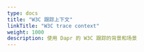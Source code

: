 ```yaml
---
type: docs
title: "W3C 跟踪上下文"
linkTitle: "W3C trace context"
weight: 1000
description: 使用 Dapr 的 W3C 跟踪的背景和场景
---
```


